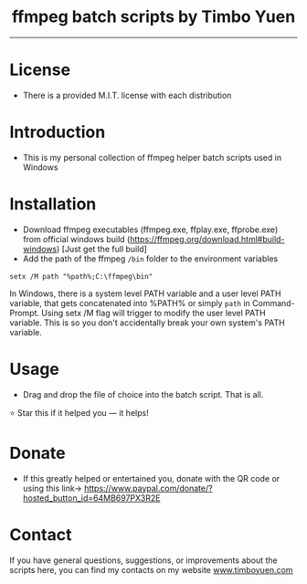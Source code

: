 
<h1 align="center"> ffmpeg batch scripts by Timbo Yuen</h1>
<hr/>

# License

- There is a provided M.I.T. license with each distribution

# Introduction

- This is my personal collection of ffmpeg helper batch scripts used in Windows

# Installation 

- Download ffmpeg executables (ffmpeg.exe, ffplay.exe, ffprobe.exe) from official windows build (https://ffmpeg.org/download.html#build-windows)  [Just get the full build]
- Add the path of the ffmpeg `/bin` folder to the environment variables

```command
setx /M path "%path%;C:\ffmpeg\bin"
```
In Windows, there is a system level PATH variable and a user level PATH variable, that gets concatenated into %PATH% or simply `path` in Command-Prompt.  Using setx /M flag will trigger to modify the user level PATH variable.  This is so you don't accidentally break your own system's PATH variable. 

# Usage

- Drag and drop the file of choice into the batch script.  That is all.


:star: Star this if it helped you — it helps!

# Donate

- If this greatly helped or entertained you, donate with the QR code or using this link-> https://www.paypal.com/donate/?hosted_button_id=64MB697PX3R2E

<p align="center>
	<img src="images/donate-qr.png" align="center" height="128">
</p>
<p align="center>
	<img src="images/coffee-pizza-meme.png" align="center" height="160">
</p>

#  Contact
If you have general questions, suggestions, or improvements about the scripts here, you can find my contacts on my website
www.timboyuen.com